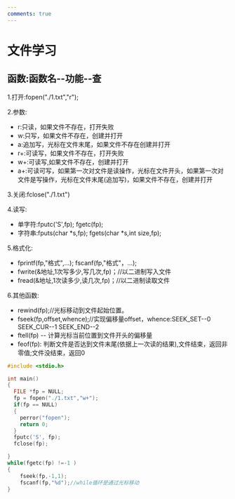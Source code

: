 ```yaml
---
comments: true
---
```

# 文件学习

## 函数:函数名--功能--查

1.打开:fopen("./1.txt","r");

2.参数:

* r:只读，如果文件不存在，打开失败
* w:只写，如果文件不存在，创建并打开
* a:追加写，光标在文件末尾，如果文件不存在创建并打开
* r+:可读写，如果文件不存在，打开失败
* w+:可读写,如果文件不存在，创建并打开
* a+:可读可写，如果第一次对文件是读操作，光标在文件开头，如果第一次对文件是写操作，光标在文件末尾(追加写)，如果文件不存在，创建并打开

3.关闭:fclose("./1.txt")

4.读写:

* 单字符:fputc('S',fp); fgetc(fp);
* 字符串:fputs(char *s,fp); fgets(char *s,int size,fp);

5.格式化:

* fprintf(fp,"格式",...); fscanf(fp,"格式"，...); 
* fwrite(&地址,1次写多少,写几次,fp)；//以二进制写入文件
* fread(&地址,1次读多少,读几次,fp)；//以二进制读取文件

6.其他函数:

* rewind(fp);//光标移动到文件起始位置。
* fseek(fp,offset,whence);//实现偏移量offset，whence:SEEK_SET--0 SEEK_CUR--1 SEEK_END--2
* ftell(fp) -- 计算光标当前位置到文件开头的偏移量
* feof(fp): 判断文件是否达到文件末尾(依据上一次读的结果),文件结束，返回非零值;文件没结束，返回0      

```c  title="保存一个字符S到1.txt"
#include <stdio.h>

int main()
{
  FILE *fp = NULL;
  fp = fopen("./1.txt","w+");
  if(fp == NULL)
  {
    perror("fopen");
    return 0;
  }
  fputc('S', fp);
  fclose(fp);

}
while(fgetc(fp) !=-1 )
{
    fseek(fp,-1,1);
    fscanf(fp,"%d");//while循环是通过光标移动
}
```



